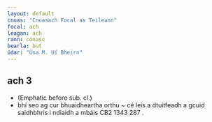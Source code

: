 ```yaml
---
layout: default
cnuas: "Cnuasach Focal as Teileann"
focal: ach
leagan: ach
rann: cónasc
bearla: but
údar: "Úna M. Uí Bheirn"
---
```


## ach 3


*  (Emphatic before sub. cl.)
* bhí seo ag cur bhuaidheartha orthu ~ cé leis a dtuitfeadh a gcuid saidhbhris i ndiaidh a mbáis CB2 1343 287 .

